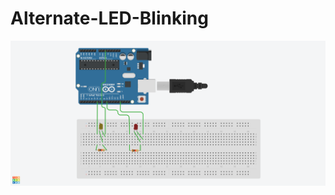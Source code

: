 # Alternate-LED-Blinking

![alt text](https://github.com/shubham3279/Alternate-LED-Blinking/blob/main/design.png)
